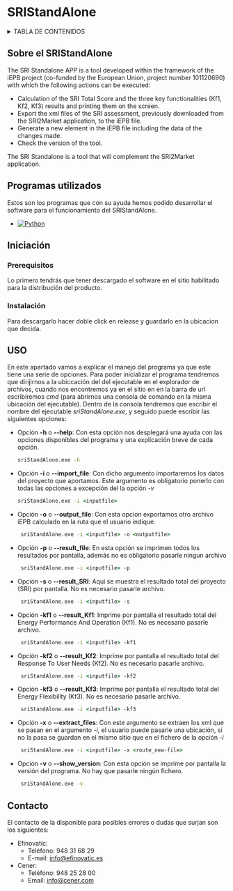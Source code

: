 # SRIStandAlone
<!-- TABLA DE CONTENIDOS -->
<details>
  <summary>TABLA DE CONTENIDOS</summary>
  <ol>
    <li>
      <a href="#sobre-el-sristandalone">Sobre el SRIStandAlone</a>
      <ul>
        <li><a href="#programas-utilizados">Construido con</a></li>
      </ul>
    </li>
    <li>
      <a href="#iniciación">Iniciación</a>
      <ul>
        <li><a href="#prerequisitos">Prerequisitos</a></li>
        <li><a href="#instalación">Instalación</a></li>
      </ul>
    </li>
      <li><a href="#uso">Uso</a></li>
    <li><a href="#contribuciones">Contribuciones</a></li>
    <li><a href="#licencia">Licencia</a></li>
    <li><a href="#Contacto">Contacto</a></li>
  </ol>
</details>

<!-- SOBRE LA SRIStandAlone APP-->
## Sobre el SRIStandAlone
The SRI Standalone APP is a tool developed within the framework of the iEPB project (co-funded by the European Union, project number 101120690) with which the following actions can be executed: 
  <ul>
    <li>Calculation of the SRI Total Score and the three key functionalities (Kf1, Kf2, Kf3) results and printing them on the screen.</li> 
    <li>Export the xml files of the SRI assessment, previously downloaded from the SRI2Market application, to the iEPB file.</li> 
    <li>Generate a new element in the iEPB file including the data of the changes made.</li>
    <li>Check the version of the tool.</li>
  </ul>
The SRI Standalone is a tool that will complement the SRI2Market application.

<!-- PROGRAMAS UTILIZADOS -->
## Programas utilizados
Estos son los programas que con su ayuda hemos podido desarrollar el software para el funcionamiento del SRIStandAlone.
* [![Python][Python.py]][Python-url]

<!-- PRIMEROS PASOS PARA LA UTILIZACIÓN DEL SRIStandAlone -->
## Iniciación
### Prerequisitos
Lo primero tendrás que tener descargado el software en el sitio habilitado para la distribución del producto.
### Instalación
Para descargarlo hacer doble click en release y guardarlo en la ubicacion que decida.
<!-- USO DEL SRIStandAlone -->
## USO
En este apartado vamos a explicar el manejo del programa ya que este tiene una serie de opciones. 
Para poder inicializar el programa tendremos que dirijirnos a la ubiccación del del ejecutable en el explorador de archivos, 
cuando nos encontremos ya en el sitio en en la barra de url escribiremos <i>cmd</i> (para abrirnos una consola de comando en la misma ubicación del ejecutable).
Dentro de la consola tendremos que escribir el nombre del ejecutable <i>sriStandAlone.exe</i>, y seguido puede escribir las siguientes opciones:
* Opción <b>-h</b> o <b>--help</b>: Con esta opción nos desplegará una ayuda con las opciones disponibles del programa y una explicación breve de cada opción.
   ```cmd
   sriStandAlone.exe -h
   ```
* Opción <b>-i</b> o <b>--import_file</b>: Con dicho argumento importaremos los datos del proyecto que aportamos. Este argumento es obligatorio ponerlo con todas las opciones a excepción del la opción <i>-v</i>
   ```cmd
   sriStandAlone.exe -i <inputfile>
   ```
* Opción <b>-o</b> o <b>--output_file</b>: Con esta opcion exportamos otro archivo iEPB calculado en la ruta que el usuario indique.
  ```cmd
   sriStandAlone.exe -i <inputfile> -o <outputfile>
   ```
* Opción <b>-p</b> o <b>--result_file</b>: En esta opción se imprimen todos los resultados por pantalla, además no es obligatorio pasarle ningun archivo
  ```cmd
   sriStandAlone.exe -i <inputfile> -p
   ```
* Opción <b>-s</b> o <b>--result_SRI</b>: Aqui se muestra el resultado total del proyecto (SRI) por pantalla. No es necesario pasarle archivo.
  ```cmd
   sriStandAlone.exe -i <inputfile> -s
   ```
* Opción <b>-kf1</b> o <b>--result_Kf1</b>: Imprime por pantalla el resultado total del Energy Performance And Operation (Kf1). No es necesario pasarle archivo.
  ```cmd
   sriStandAlone.exe -i <inputfile> -kf1
   ```
* Opción <b>-kf2</b> o <b>--result_Kf2</b>: Imprime por pantalla el resultado total del Response To User Needs (Kf2). No es necesario pasarle archivo.
  ```cmd
   sriStandAlone.exe -i <inputfile> -kf2
   ```
* Opción <b>-kf3</b> o <b>--result_Kf3</b>: Imprime por pantalla el resultado total del Energy Flexibility (Kf3). No es necesario pasarle archivo.
  ```cmd
   sriStandAlone.exe -i <inputfile> -kf3
   ```
* Opción <b>-x</b> o <b>--extract_files</b>: Con este argumento se extraen los xml que se pasan en el argumento <i>-i</i>, el usuario puede pasarle una ubicación, si no la pasa se guardan en el mismo sitio que en el fichero de la opción <i>-i</i>
  ```cmd
   sriStandAlone.exe -i <inputfile> -x <route_new-file>
   ```
* Opción <b>-v</b> o <b>--show_version</b>: Con esta opción se imprime por pantalla la versión del programa. No hay que pasarle ningún fichero.
  ```cmd
   sriStandAlone.exe -v
   ```
<!-- Contacto -->
## Contacto
El contacto de la disponible para posibles errores o dudas que surjan son los siguientes:
* Efinovatic:
  - Teléfono: 948 31 68 29
  - E-mail: info@efinovatic.es
* Cener:
    - Teléfono: 948 25 28 00
    - Email: info@cener.com


<!-- REFERENCIA A LAS URLS E IMAGENES -->
<!-- https://www.markdownguide.org/basic-syntax/#reference-style-links -->
[Python.py]: https://img.shields.io/badge/python-000000?style=for-the-badge&logo=pypi&logoColor=white
[Python-url]: https://www.python.org/downloads/



